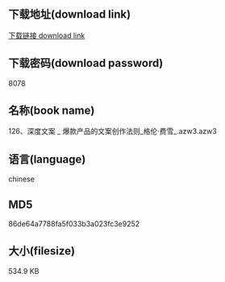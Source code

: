 ## 下载地址(download link)
[下载链接 download link](https://voluble-croquembouche-d321dc.netlify.app/?s=126%E3%80%81%E6%B7%B1%E5%BA%A6%E6%96%87%E6%A1%88+_+%E7%88%86%E6%AC%BE%E4%BA%A7%E5%93%81%E7%9A%84%E6%96%87%E6%A1%88%E5%88%9B%E4%BD%9C%E6%B3%95%E5%88%99_%E6%A0%BC%E4%BC%A6%C2%B7%E8%B4%B9%E9%9B%AA_.azw3)

## 下载密码(download password)
8078

## 名称(book name)
126、深度文案 _ 爆款产品的文案创作法则_格伦·费雪_.azw3.azw3

## 语言(language)
chinese

## MD5
86de64a7788fa5f033b3a023fc3e9252

## 大小(filesize)
534.9 KB
